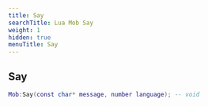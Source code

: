 ```yaml
---
title: Say
searchTitle: Lua Mob Say
weight: 1
hidden: true
menuTitle: Say
---
```

## Say
```lua
Mob:Say(const char* message, number language); -- void
```
